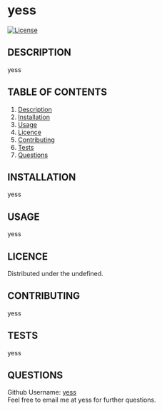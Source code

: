 # yess
  [![License](https://img.shields.io/badge/License-Unlicense-blue.svg)](http://unlicense.org/)
  
  ## DESCRIPTION
  yess
  
  ## TABLE OF CONTENTS
  
  <ol>
  <li><a href="#description">Description</a></li>
  <li><a href="#installation">Installation</a></li>
  <li><a href="#usage">Usage</a></li>
  <li><a href="#licence">Licence</a> </li>
  <li><a href="#contributing">Contributing</a></li>
  <li><a href="#tests">Tests</a></li>
  <li><a href="#questions">Questions</a></li>
  </ol>
  
  ## INSTALLATION
  yess
  
  ## USAGE
  yess
  
  ## LICENCE
  Distributed under the undefined.
  
  ## CONTRIBUTING
  yess
  
  ## TESTS
  yess
  
  ## QUESTIONS
  Github Username: <a href='https://github.com/yess'>yess</a>  
  Feel free to email me at yess for further questions. 
  